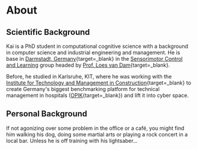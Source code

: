 # About

## Scientific Background

Kai is a PhD student in computational cognitive science with a background in computer science and industrial engineering and management. 
He is base in [Darmstadt, Germany](https://www.psychologie.tu-darmstadt.de/sensorimotor/home_sensorimotor/people_sensorimotor/people_details_75584.en.jsp){target=_blank} 
in the [Sensorimotor Control and Learning](https://www.psychologie.tu-darmstadt.de/sensorimotor/home_sensorimotor/index.en.jsp) group headed by [Prof. Loes van Dam](https://scholar.google.com/citations?hl=de&user=6faapLQAAAAJ){target=_blank}. 

Before, he studied in Karlsruhe, KIT, where he was working with the [Institute for Technology and Management in Construction](https://www.tmb.kit.edu/FM_Mitarbeiter_3907.php){target=_blank} to create Germany's biggest benchmarking platform for technical management in hospitals ([OPIK](https://opik.tmb.kit.edu){target=_blank}) and lift it into cyber space.

## Personal Background

If not agonizing over some problem in the office or a café, you might find him walking his dog, doing some martial arts or playing a rock concert in a local bar. Unless he is off training with his lightsaber...

<!-- 
## CV
If you are interested in some more details, see my short CV below.

<object data="../assets/artifacts/CV_KS_short.pdf" type="application/pdf" height="1000" width="100%">
</object> -->

